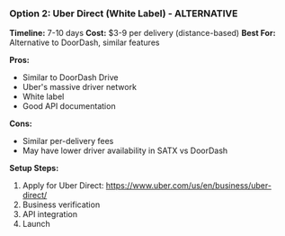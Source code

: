### Option 2: Uber Direct (White Label) - ALTERNATIVE
**Timeline:** 7-10 days
**Cost:** $3-9 per delivery (distance-based)
**Best For:** Alternative to DoorDash, similar features

**Pros:**
- Similar to DoorDash Drive
- Uber's massive driver network
- White label
- Good API documentation

**Cons:**
- Similar per-delivery fees
- May have lower driver availability in SATX vs DoorDash

**Setup Steps:**
1. Apply for Uber Direct: https://www.uber.com/us/en/business/uber-direct/
2. Business verification
3. API integration
4. Launch
